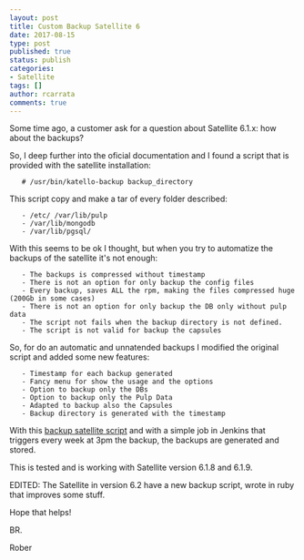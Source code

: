 ```yaml
---
layout: post
title: Custom Backup Satellite 6
date: 2017-08-15
type: post
published: true
status: publish
categories:
- Satellite
tags: []
author: rcarrata
comments: true
---
```


Some time ago, a customer ask for a question about Satellite 6.1.x: how about the backups?
 
So, I deep further into the oficial documentation and I found a script that is provided with the satellite installation:
 
```
   # /usr/bin/katello-backup backup_directory
``` 

This script copy and make a tar of every folder described:
 
```
   - /etc/ /var/lib/pulp
   - /var/lib/mongodb
   - /var/lib/pgsql/
```

With this seems to be ok I thought, but when you try to automatize the backups of the satellite it's not enough:
 
```
   - The backups is compressed without timestamp
   - There is not an option for only backup the config files
   - Every backup, saves ALL the rpm, making the files compressed huge (200Gb in some cases)
   - There is not an option for only backup the DB only without pulp data
   - The script not fails when the backup directory is not defined.
   - The script is not valid for backup the capsules
```

So, for do an automatic and unnatended backups I modified the original script and added some new features:
 
```
   - Timestamp for each backup generated
   - Fancy menu for show the usage and the options
   - Option to backup only the DBs
   - Option to backup only the Pulp Data
   - Adapted to backup also the Capsules
   - Backup directory is generated with the timestamp
```

With this [backup satellite script](https://github.com/rcarrata/satellite_backups/blob/master/satellite-backup.sh) and with a simple job in Jenkins that triggers every week at 3pm the backup, the backups are generated and stored.
 
This is tested and is working with Satellite version 6.1.8 and 6.1.9.
 
EDITED: The Satellite in version 6.2 have a new backup script, wrote in ruby that improves some stuff.
 
Hope that helps!
 
BR.
 
Rober

